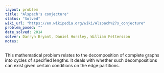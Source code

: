 ```yaml
---
layout: problem
title: "Alspach's conjecture"
status: "Solved"
wiki_url: "https://en.wikipedia.org/wiki/Alspach%27s_conjecture"
problem_posed: ""
date_solved: 2014
solver: Darryn Bryant, Daniel Horsley, William Pettersson
notes:
---
```

This mathematical problem relates to the decomposition of complete graphs into cycles of specified lengths. It deals with whether such decompositions can exist given certain conditions on the edge partitions.